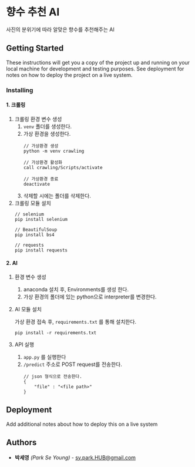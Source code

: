 # 향수 추천 AI

사진의 분위기에 따라 알맞은 향수를 추천해주는 AI

## Getting Started

These instructions will get you a copy of the project up and running on your local machine for development and testing purposes. See deployment for notes on how to deploy the project on a live system.

### Installing

#### 1. 크롤링
1. 크롤링 환경 변수 생성
    1. `venv` 폴더를 생성한다.
    2. 가상 환경을 생성한다.
        ```
        // 가상환경 생성
        python -m venv crawling

        // 가상환경 활성화
        call crawling/Scripts/activate

        // 가상환경 종료
        deactivate
        ```
    3. 삭제할 시에는 폴더를 삭제한다.
2. 크롤링 모듈 설치
    ```
    // selenium
    pip install selenium

    // BeautifulSoup
    pip install bs4

    // requests
    pip install requests
    ```

#### 2. AI
1. 환경 변수 생성
    1. anaconda 설치 후, Environments를 생성 한다.
    2. 가상 환경의 폴더에 있는 python으로 interpreter를 변경한다.
    
2. AI 모듈 설치
    
    가상 환경 접속 후, `requirements.txt` 를 통해 설치한다.
    ```
    pip install -r requirements.txt
    ```
3. API 실행
    1. `app.py` 를 실행한다
    2. `/predict` 주소로 POST request를 전송한다.
        ```
        // json 형식으로 전송한다.
        {
            "file" : "<file path>"
        }
        ```


## Deployment

Add additional notes about how to deploy this on a live system

## Authors

* **박세영** *(Park Se Young)* - sy.park.HUB@gmail.com